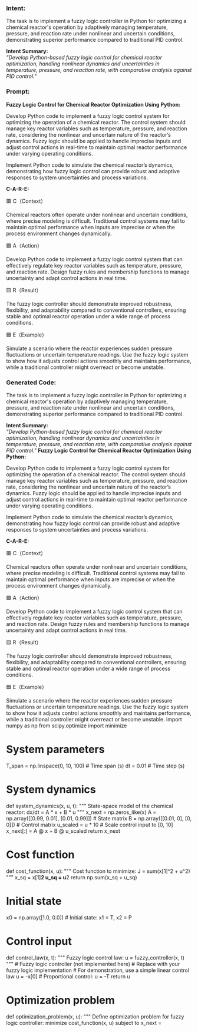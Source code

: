 ### Intent:
The task is to implement a fuzzy logic controller in Python for optimizing a chemical reactor's operation by adaptively managing temperature, pressure, and reaction rate under nonlinear and uncertain conditions, demonstrating superior performance compared to traditional PID control.  

**Intent Summary:**  
*"Develop Python-based fuzzy logic control for chemical reactor optimization, handling nonlinear dynamics and uncertainties in temperature, pressure, and reaction rate, with comparative analysis against PID control."*

### Prompt:
**Fuzzy Logic Control for Chemical Reactor Optimization Using Python:**

Develop Python code to implement a fuzzy logic control system for optimizing the operation of a chemical reactor. The control system should manage key reactor variables such as temperature, pressure, and reaction rate, considering the nonlinear and uncertain nature of the reactor’s dynamics. Fuzzy logic should be applied to handle imprecise inputs and adjust control actions in real-time to maintain optimal reactor performance under varying operating conditions.

Implement Python code to simulate the chemical reactor’s dynamics, demonstrating how fuzzy logic control can provide robust and adaptive responses to system uncertainties and process variations.

**C-A-R-E:**

🟥 C（Context）

Chemical reactors often operate under nonlinear and uncertain conditions, where precise modeling is difficult. Traditional control systems may fail to maintain optimal performance when inputs are imprecise or when the process environment changes dynamically.

🟩 A（Action）

Develop Python code to implement a fuzzy logic control system that can effectively regulate key reactor variables such as temperature, pressure, and reaction rate. Design fuzzy rules and membership functions to manage uncertainty and adapt control actions in real time.

🟨 R（Result）

The fuzzy logic controller should demonstrate improved robustness, flexibility, and adaptability compared to conventional controllers, ensuring stable and optimal reactor operation under a wide range of process conditions.

🟦 E（Example）

Simulate a scenario where the reactor experiences sudden pressure fluctuations or uncertain temperature readings. Use the fuzzy logic system to show how it adjusts control actions smoothly and maintains performance, while a traditional controller might overreact or become unstable.

### Generated Code:
The task is to implement a fuzzy logic controller in Python for optimizing a chemical reactor's operation by adaptively managing temperature, pressure, and reaction rate under nonlinear and uncertain conditions, demonstrating superior performance compared to traditional PID control.  

**Intent Summary:**  
*"Develop Python-based fuzzy logic control for chemical reactor optimization, handling nonlinear dynamics and uncertainties in temperature, pressure, and reaction rate, with comparative analysis against PID control."*
**Fuzzy Logic Control for Chemical Reactor Optimization Using Python:**

Develop Python code to implement a fuzzy logic control system for optimizing the operation of a chemical reactor. The control system should manage key reactor variables such as temperature, pressure, and reaction rate, considering the nonlinear and uncertain nature of the reactor’s dynamics. Fuzzy logic should be applied to handle imprecise inputs and adjust control actions in real-time to maintain optimal reactor performance under varying operating conditions.

Implement Python code to simulate the chemical reactor’s dynamics, demonstrating how fuzzy logic control can provide robust and adaptive responses to system uncertainties and process variations.

**C-A-R-E:**

🟥 C（Context）

Chemical reactors often operate under nonlinear and uncertain conditions, where precise modeling is difficult. Traditional control systems may fail to maintain optimal performance when inputs are imprecise or when the process environment changes dynamically.

🟩 A（Action）

Develop Python code to implement a fuzzy logic control system that can effectively regulate key reactor variables such as temperature, pressure, and reaction rate. Design fuzzy rules and membership functions to manage uncertainty and adapt control actions in real time.

🟨 R（Result）

The fuzzy logic controller should demonstrate improved robustness, flexibility, and adaptability compared to conventional controllers, ensuring stable and optimal reactor operation under a wide range of process conditions.

🟦 E（Example）

Simulate a scenario where the reactor experiences sudden pressure fluctuations or uncertain temperature readings. Use the fuzzy logic system to show how it adjusts control actions smoothly and maintains performance, while a traditional controller might overreact or become unstable.
import numpy as np
from scipy.optimize import minimize

# System parameters
T_span = np.linspace(0, 10, 100)  # Time span (s)
dt = 0.01  # Time step (s)

# System dynamics
def system_dynamics(x, u, t):
    """
    State-space model of the chemical reactor:
    dx/dt = A * x + B * u
    """
    x_next = np.zeros_like(x)
    A = np.array([[0.99, 0.01], [0.01, 0.99]])  # State matrix
    B = np.array([[0.01, 0], [0, 0]])  # Control matrix
    u_scaled = u * 10  # Scale control input to [0, 10]
    x_next[:] = A @ x + B @ u_scaled
    return x_next

# Cost function
def cost_function(x, u):
    """
    Cost function to minimize:
    J = sum(x[1]^2 + u^2)
    """
    x_sq = x[1]**2
    u_sq = u**2
    return np.sum(x_sq + u_sq)

# Initial state
x0 = np.array([1.0, 0.0])  # Initial state: x1 = T, x2 = P

# Control input
def control_law(x, t):
    """
    Fuzzy logic control law:
    u = fuzzy_controller(x, t)
    """
    # Fuzzy logic controller (not implemented here)
    # Replace with your fuzzy logic implementation
    # For demonstration, use a simple linear control law
    u = -x[0]  # Proportional control: u = -T
    return u

# Optimization problem
def optimization_problem(x, u):
    """
    Define optimization problem for fuzzy logic controller:
    minimize cost_function(x, u) subject to x_next =
